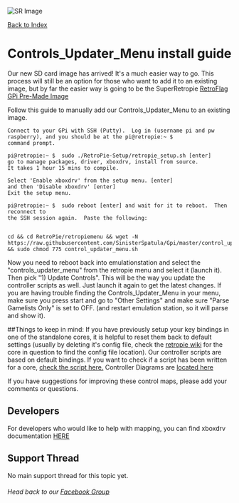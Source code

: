 ![SR Image](https://sinisterspatula.github.io/SuperRetropieGuides/images/SRimage-short.jpg)

[Back to Index](https://sinisterspatula.github.io/SuperRetropieGuides/)

# Controls_Updater_Menu install guide

Our new SD card image has arrived!  It's a much easier way to go.  This process will still be an option for those who want to add it to an existing image, but by far the easier way is going to be the SuperRetropie [RetroFlag GPi Pre-Made Image](https://www.facebook.com/notes/super-retropie/retroflag-gpi-pre-made-image/2425992267687752/)

Follow this guide to manually add our Controls_Updater_Menu to an existing image.


```
Connect to your GPi with SSH (Putty).  Log in (username pi and pw raspberry), and you should be at the pi@retropie:~ $
command prompt.

pi@retropie:~ $  sudo ./RetroPie-Setup/retropie_setup.sh [enter]
go to manage packages, driver, xboxdrv, install from source.
It takes 1 hour 15 mins to compile.

Select 'Enable xboxdrv' from the setup menu. [enter]
and then 'Disable xboxdrv' [enter]
Exit the setup menu.

pi@retropie:~ $  sudo reboot [enter] and wait for it to reboot.  Then reconnect to
the SSH session again.  Paste the following:


cd && cd RetroPie/retropiemenu && wget -N https://raw.githubusercontent.com/SinisterSpatula/Gpi/master/control_updater_menu.sh && sudo chmod 775 control_updater_menu.sh
```

Now you need to reboot back into emulationstation and select the "controls_updater_menu" from the retropie menu and select it (launch it).  Then pick "1) Update Controls".  This will be the way you update the controller scripts as well.  Just launch it again to get the latest changes.   If you are having trouble finding the Controls_Updater_Menu in your menu, make sure you press start and go to "Other Settings" and make sure "Parse Gamelists Only" is set to OFF. (and restart emulation station, so it will parse and show it).

##Things to keep in mind:
If you have previously setup your key bindings in one of the standalone cores, it is helpful to reset them back to default settings (usually by deleting it's config file, check the [retropie wiki](https://github.com/RetroPie/RetroPie-Setup/wiki/) for the core in question to find the config file location).  Our controller scripts  are based on default bindings.  If you want to check if a script has been written for a core, [check the script here.](https://github.com/SinisterSpatula/Gpi/blob/master/runcommand-onstart.sh)  Controller Diagrams are [located here](https://photos.app.goo.gl/iM52fxLmjadTocyk8)

If you have suggestions for improving these control maps, please add your comments or questions.

## Developers
For developers who would like to help with mapping, you can find xboxdrv documentation [HERE](https://xboxdrv.gitlab.io/xboxdrv.html)


## Support Thread
No main support thread for this topic yet.

###### Head back to our [Facebook Group](https://www.facebook.com/groups/SuperRetroPie/)
